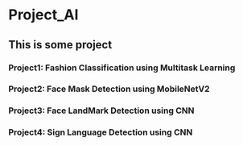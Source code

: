 <h1>Project_AI</h1>
<h2>This is some project</h2>

<h3>Project1: Fashion Classification using Multitask Learning</h3>
<h3>Project2: Face Mask Detection using MobileNetV2</h3>
<h3>Project3: Face LandMark Detection using CNN</h3>
<h3>Project4: Sign Language Detection using CNN</h3>

